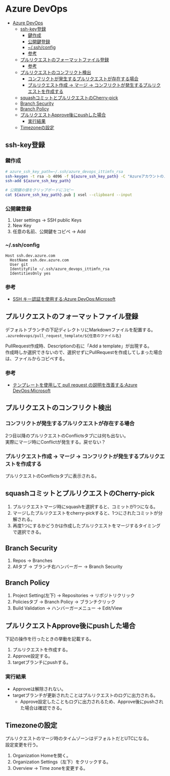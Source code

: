 # Azure DevOps

- [Azure DevOps](#azure-devops)
  - [ssh-key登録](#ssh-key登録)
    - [鍵作成](#鍵作成)
    - [公開鍵登録](#公開鍵登録)
    - [~/.ssh/config](#sshconfig)
    - [参考](#参考)
  - [プルリクエストのフォーマットファイル登録](#プルリクエストのフォーマットファイル登録)
    - [参考](#参考-1)
  - [プルリクエストのコンフリクト検出](#プルリクエストのコンフリクト検出)
    - [コンフリクトが発生するプルリクエストが存在する場合](#コンフリクトが発生するプルリクエストが存在する場合)
    - [プルリクエスト作成 -\> マージ -\> コンフリクトが発生するプルリクエストを作成する](#プルリクエスト作成---マージ---コンフリクトが発生するプルリクエストを作成する)
  - [squashコミットとプルリクエストのCherry-pick](#squashコミットとプルリクエストのcherry-pick)
  - [Branch Security](#branch-security)
  - [Branch Policy](#branch-policy)
  - [プルリクエストApprove後にpushした場合](#プルリクエストapprove後にpushした場合)
    - [実行結果](#実行結果)
  - [Timezoneの設定](#timezoneの設定)

## ssh-key登録

### 鍵作成

``` bash
# azure_ssh_key_path=~/.ssh/azure_devops_ittimfn_rsa
ssh-keygen -t rsa -b 4096 -f ${azure_ssh_key_path} -C "Azureアカウントのメールアドレス"
ssh-add ${azure_ssh_key_path}

# 公開鍵の値をクリップボードにコピー
cat ${azure_ssh_key_path}.pub | xsel --clipboard --input
```

### 公開鍵登録

1. User settings -> SSH public Keys
2. New Key
3. 任意の名前、公開鍵をコピペ -> Add

### ~/.ssh/config

```
Host ssh.dev.azure.com
  HostName ssh.dev.azure.com
  User git
  IdentityFile ~/.ssh/azure_devops_ittimfn_rsa
  IdentitiesOnly yes
```

### 参考

- [SSH キー認証を使用する:Azure DevOps:Microsoft](https://learn.microsoft.com/ja-jp/azure/devops/repos/git/use-ssh-keys-to-authenticate?view=azure-devops)

## プルリクエストのフォーマットファイル登録

デフォルトブランチの下記ディレクトリにMarkdownファイルを配置する。  
```.azuredevops/pull_request_template/${任意のファイル名}```

PullRequest作成時、Descriptionの右に「Add a template」が出現する。  
作成時しか選択できないので、選択せずにPullRequestを作成してしまった場合は、ファイルからコピペする。

### 参考

- [テンプレートを使用して pull request の説明を改善する:Azure DevOps:Microsoft](https://learn.microsoft.com/ja-jp/azure/devops/repos/git/pull-request-templates?view=azure-devops)

## プルリクエストのコンフリクト検出

### コンフリクトが発生するプルリクエストが存在する場合

2つ目以降のプルリクエストのConflictsタブには何も出ない。  
実際にマージ時にConflictが発生する。戻せない？

### プルリクエスト作成 -> マージ -> コンフリクトが発生するプルリクエストを作成する

プルリクエストのConflictsタブに表示される。

## squashコミットとプルリクエストのCherry-pick

1. プルリクエストマージ時にsquashを選択すると、コミットが1つになる。
2. マージしたプルリクエストをcherry-pickすると、1つにされたコミットが分解される。
3. 再度1つにするかどうかは作成したプルリクエストをマージするタイミングで選択できる。

## Branch Security

1. Repos -> Branches
2. Allタブ -> ブランチ右ハンバーガー -> Branch Security

## Branch Policy

1. Project Setting(左下) -> Repositories -> リポジトリクリック
2. Policiesタブ -> Branch Policy -> ブランチクリック
3. Build Validation -> ハンバーガーメニュー -> Edit/View

## プルリクエストApprove後にpushした場合

下記の操作を行ったときの挙動を記載する。

1. プルリクエストを作成する。
2. Approve設定する。
3. targetブランチにpushする。

### 実行結果

- Approveは解除されない。
- targetブランチが更新されたことはプルリクエストのログに出力される。
    - Approve設定したこともログに出力されるため、Approve後にpushされた場合は確認できる。

## Timezoneの設定

プルリクエストのマージ時のタイムゾーンはデフォルトだとUTCになる。  
設定変更を行う。

1. Organization Homeを開く。
2. Organization Settings（左下）をクリックする。
3. Overview -> Time zoneを変更する。

